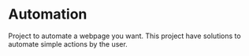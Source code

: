 # Automation
Project to automate a webpage you want.
This project have solutions to automate simple actions by the user.
